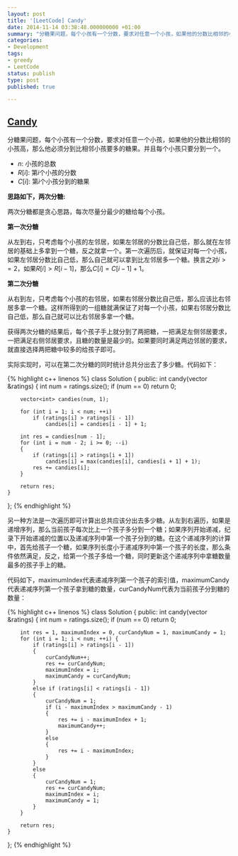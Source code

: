 ```yaml
---
layout: post
title: '[LeetCode] Candy'
date: 2014-11-14 03:38:48.000000000 +01:00
summary: "分糖果问题，每个小孩有一个分数，要求对任意一个小孩，如果他的分数比相邻的小孩高，那么他必须分到比相邻小孩要多的糖果。并且每个小孩只要分到一个。"
categories:
- Development
tags:
- greedy
- LeetCode
status: publish
type: post
published: true

---
```


## [Candy](https://oj.leetcode.com/problems/candy/)

分糖果问题，每个小孩有一个分数，要求对任意一个小孩，如果他的分数比相邻的小孩高，那么他必须分到比相邻小孩要多的糖果。并且每个小孩只要分到一个。

* $n$: 小孩的总数
* $R[i]$: 第$i$个小孩的分数
* $C[i]$: 第$i$个小孩分到的糖果

**思路如下，两次分糖:**

两次分糖都是贪心思路，每次尽量分最少的糖给每个小孩。

**第一次分糖**

从左到右，只考虑每个小孩的左邻居，如果左邻居的分数比自己低，那么就在左邻居的基础上多拿到一个糖，反之就拿一个。第一次遍历后，就保证对每一个小孩，如果左邻居分数比自己低，那么自己就可以拿到比左邻居多一个糖。换言之对$i >= 2$，如果$R[i] > R[i - 1]$，那么$C[i] = C[i - 1] + 1$。

**第二次分糖**

从右到左，只考虑每个小孩的右邻居，如果右邻居分数比自己低，那么应该比右邻居多拿一个糖。这样所得到的一组糖就满保证了对每一个小孩，如果右邻居分数比自己低，那么自己就可以比右邻居多拿一个糖。

获得两次分糖的结果后，每个孩子手上就分到了两把糖，一把满足左侧邻居要求，一把满足右侧邻居要求，且糖的数量是最少的。如果要同时满足两边邻居的要求，就直接选择两把糖中较多的给孩子即可。



实际实现时，可以在第二次分糖的同时统计总共分出去了多少糖。代码如下：

{% highlight c++ linenos %}
class Solution {
public:
    int candy(vector<int> &ratings) {
        int num = ratings.size();
        if (num == 0) return 0;

        vector<int> candies(num, 1);

        for (int i = 1; i < num; ++i)
            if (ratings[i] > ratings[i - 1])
                candies[i] = candies[i - 1] + 1;

        int res = candies[num - 1];
        for (int i = num - 2; i >= 0; --i)
        {
            if (ratings[i] > ratings[i + 1])
                candies[i] = max(candies[i], candies[i + 1] + 1);
            res += candies[i];
        }

        return res;
    }
};
{% endhighlight %}


另一种方法是一次遍历即可计算出总共应该分出去多少糖。从左到右遍历，如果是递增序列，那么当前孩子每次比上一个孩子多分到一个糖；如果序列开始递减，纪录下开始递减的位置以及递减序列中第一个孩子分到的糖。在这个递减序列的计算中，首先给孩子一个糖，如果序列长度小于递减序列中第一个孩子的长度，那么条件依然满足，反之，给第一个孩子多给一个糖，同时更新这个递减序列中拿糖数量最多的孩子手上的糖。

代码如下，maximumIndex代表递减序列第一个孩子的索引值，maximumCandy代表递减序列第一个孩子拿到糖的数量，curCandyNum代表为当前孩子分到糖的数量：

{% highlight c++ linenos %}
class Solution {
public:
    int candy(vector<int> &ratings) {
        int num = ratings.size();
        if (num == 0) return 0;

        int res = 1, maximumIndex = 0, curCandyNum = 1, maximumCandy = 1;
        for (int i = 1; i < num; ++i) {
            if (ratings[i] > ratings[i - 1])
            {
                curCandyNum++;
                res += curCandyNum;
                maximumIndex = i;
                maximumCandy = curCandyNum;
            }
            else if (ratings[i] < ratings[i - 1])
            {
                curCandyNum = 1;
                if (i - maximumIndex > maximumCandy - 1)
                {
                    res += i - maximumIndex + 1;
                    maximumCandy++;
                }
                else
                {
                    res += i - maximumIndex;
                }
            }
            else
            {
                curCandyNum = 1;
                res += curCandyNum;
                maximumIndex = i;
                maximumCandy = 1;
            }
        }

        return res;
    }
};
{% endhighlight %}